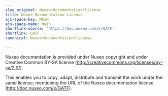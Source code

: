 ```yaml
---
slug_original: Nuxeo+documentation+license
title: Nuxeo Documentation License
ajs-space-key: MAIN
ajs-space-name: Main
shortlink-source: 'https://doc.nuxeo.com/x/GATF'
shortlink: GATF
canonical: Nuxeo+documentation+license

---
```

Nuxeo documentation is provided under Nuxeo copyright and under Creative Common BY-SA license (http://creativecommons.org/licenses/by-sa/2.0/).

This enables you to copy, adapt, distribute and transmit the work under the same license, mentioning the URL of the Nuxeo documentation license (http://doc.nuxeo.com/x/GATF).
